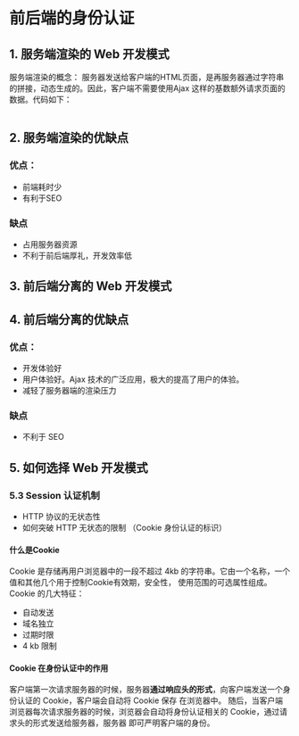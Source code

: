 # 前后端的身份认证

## 1. 服务端渲染的 Web 开发模式
服务端渲染的概念： 服务器发送给客户端的HTML页面，是再服务器通过字符串的拼接，动态生成的。因此，客户端不需要使用Ajax
这样的基数额外请求页面的数据。代码如下：
```
```

## 2. 服务端渲染的优缺点
### 优点：
- 前端耗时少
- 有利于SEO

### 缺点
- 占用服务器资源
- 不利于前后端厚礼，开发效率低

## 3. 前后端分离的 Web 开发模式

## 4. 前后端分离的优缺点
### 优点：
- 开发体验好
- 用户体验好。Ajax 技术的广泛应用，极大的提高了用户的体验。
- 减轻了服务器端的渲染压力
### 缺点
- 不利于 SEO

## 5. 如何选择 Web 开发模式

### 5.3 Session 认证机制
- HTTP 协议的无状态性
- 如何突破 HTTP 无状态的限制 （Cookie 身份认证的标识）

#### 什么是Cookie
Cookie 是存储再用户浏览器中的一段不超过 4kb 的字符串。它由一个名称，一个值和其他几个用于控制Cookie有效期，安全性，
使用范围的可选属性组成。
Cookie 的几大特征：
- 自动发送
- 域名独立
- 过期时限
- 4 kb 限制

#### Cookie 在身份认证中的作用
客户端第一次请求服务器的时候，服务器**通过响应头的形式**，向客户端发送一个身份认证的 Cookie，客户端会自动将 Cookie 保存
在浏览器中。
随后，当客户端浏览器每次请求服务器的时候，浏览器会自动将身份认证相关的 Cookie，通过请求头的形式发送给服务器，服务器
即可严明客户端的身份。

